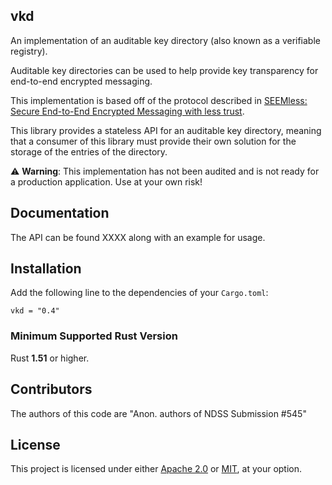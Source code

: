 ## vkd 

An implementation of an auditable key directory (also known as a verifiable registry).

Auditable key directories can be used to help provide key transparency for end-to-end encrypted
messaging.

This implementation is based off of the protocol described in
[SEEMless: Secure End-to-End Encrypted Messaging with less trust](https://eprint.iacr.org/2018/607).

This library provides a stateless API for an auditable key directory, meaning that a consumer of this library must provide their own solution for the storage of the entries of the directory.

⚠️ **Warning**: This implementation has not been audited and is not ready for a production application. Use at your own risk!

Documentation
-------------

The API can be found XXXX along with an example for usage.

Installation
------------

Add the following line to the dependencies of your `Cargo.toml`:

```
vkd = "0.4"
```

### Minimum Supported Rust Version

Rust **1.51** or higher.

Contributors
------------

The authors of this code are "Anon. authors of NDSS Submission #545"

License
-------

This project is licensed under either [Apache 2.0](https://github.com/submission_code_ndss_f2022_545/vkd_ozks/blob/main/LICENSE-APACHE) or [MIT](https://github.com/submission_code_ndss_f2022_545/vkd_ozks/blob/main/LICENSE-MIT), at your option.
